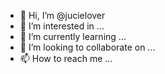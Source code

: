 - 👋 Hi, I’m @jucielover
- 👀 I’m interested in ...
- 🌱 I’m currently learning ...
- 💞️ I’m looking to collaborate on ...
- 📫 How to reach me ...

<!---
jucielover/jucielover is a ✨ special ✨ repository because its `README.md` (this file) appears on your GitHub profile.
You can click the Preview link to take a look at your changes.
--->

